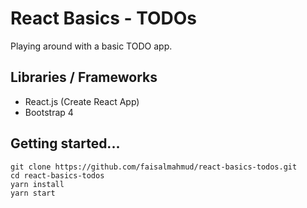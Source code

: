 # React Basics - TODOs

Playing around with a basic TODO app.

## Libraries / Frameworks

* React.js (Create React App)
* Bootstrap 4

## Getting started...

```
git clone https://github.com/faisalmahmud/react-basics-todos.git
cd react-basics-todos
yarn install
yarn start
```